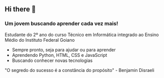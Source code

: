 ## Hi there 👋
### Um jovem buscando aprender cada vez mais!

Estudante do 2º ano do curso Técnico em Informática integrado ao Ensino Médio do Instituto Federal Goiano

- Sempre pronto, seja para ajudar ou para aprender
- Aprendendo Python, HTML, CSS e JavaScript
- Buscando conhecer novas tecnologias

"O segredo do sucesso é a constância do propósito" - Benjamin Disraeli
